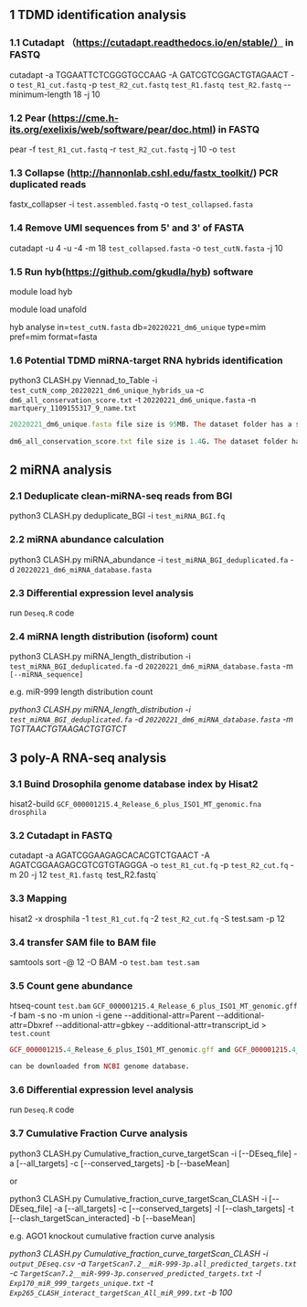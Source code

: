 ## 1 TDMD identification analysis
### 1.1 Cutadapt （https://cutadapt.readthedocs.io/en/stable/） in FASTQ
cutadapt -a TGGAATTCTCGGGTGCCAAG -A GATCGTCGGACTGTAGAACT -o `test_R1_cut.fastq` -p `test_R2_cut.fastq` `test_R1.fastq test_R2.fastq` --minimum-length 18 -j 10

### 1.2 Pear (https://cme.h-its.org/exelixis/web/software/pear/doc.html) in FASTQ
pear -f `test_R1_cut.fastq` -r `test_R2_cut.fastq` -j 10 -o `test`

### 1.3 Collapse (http://hannonlab.cshl.edu/fastx_toolkit/) PCR duplicated reads
fastx_collapser  -i `test.assembled.fastq` -o `test_collapsed.fasta`

### 1.4 Remove UMI sequences from 5' and 3' of FASTA
cutadapt -u 4 -u -4 -m 18 `test_collapsed.fasta` -o `test_cutN.fasta` -j 10              

### 1.5 Run hyb(https://github.com/gkudla/hyb) software
module load hyb

module load unafold

hyb analyse in=`test_cutN.fasta` db=`20220221_dm6_unique` type=mim pref=mim format=fasta

### 1.6 Potential TDMD miRNA-target RNA hybrids identification
python3 CLASH.py Viennad_to_Table -i `test_cutN_comp_20220221_dm6_unique_hybrids_ua` -c `dm6_all_conservation_score.txt` -t `20220221_dm6_unique.fasta` -n `martquery_1109155317_9_name.txt`

```ruby
20220221_dm6_unique.fasta file size is 95MB. The dataset folder has a small size file, called 20220221_dm6_unique_small.fasta.
  
dm6_all_conservation_score.txt file size is 1.4G. The dataset folder has a small size file, called dm6_all_conservation_score_small.txt.
```

  

## 2 miRNA analysis
### 2.1 Deduplicate clean-miRNA-seq reads from BGI
  python3 CLASH.py deduplicate_BGI -i `test_miRNA_BGI.fq`
### 2.2 miRNA abundance calculation
python3 CLASH.py miRNA_abundance -i `test_miRNA_BGI_deduplicated.fa` -d `20220221_dm6_miRNA_database.fasta`

### 2.3 Differential expression level analysis
run `Deseq.R` code

### 2.4 miRNA length distribution (isoform) count
python3 CLASH.py miRNA_length_distribution -i `test_miRNA_BGI_deduplicated.fa` -d `20220221_dm6_miRNA_database.fasta` -m `[--miRNA_sequence]`

e.g. miR-999 length distribution count

*python3 CLASH.py miRNA_length_distribution -i `test_miRNA_BGI_deduplicated.fa` -d `20220221_dm6_miRNA_database.fasta` -m TGTTAACTGTAAGACTGTGTCT*

## 3 poly-A RNA-seq analysis
### 3.1 Buind Drosophila genome database index by Hisat2
hisat2-build `GCF_000001215.4_Release_6_plus_ISO1_MT_genomic.fna drosphila`

### 3.2 Cutadapt in FASTQ
cutadapt -a AGATCGGAAGAGCACACGTCTGAACT -A AGATCGGAAGAGCGTCGTGTAGGGA -o `test_R1_cut.fq` -p `test_R2_cut.fq` -m 20 -j 12 `test_R1.fastq `test_R2.fastq` 

### 3.3 Mapping
 hisat2 -x drosphila -1 `test_R1_cut.fq` -2 `test_R2_cut.fq` -S test.sam -p 12
 
### 3.4 transfer SAM file to BAM file
samtools sort -@ 12 -O BAM -o `test.bam test.sam`

### 3.5 Count gene abundance
htseq-count `test.bam` `GCF_000001215.4_Release_6_plus_ISO1_MT_genomic.gff` -f bam -s no -m union -i gene --additional-attr=Parent --additional-attr=Dbxref --additional-attr=gbkey --additional-attr=transcript_id > `test.count`

```ruby
GCF_000001215.4_Release_6_plus_ISO1_MT_genomic.gff and GCF_000001215.4_Release_6_plus_ISO1_MT_genomic.fna

can be downloaded from NCBI genome database.
```

### 3.6 Differential expression level analysis
run `Deseq.R` code

### 3.7 Cumulative Fraction Curve analysis

python3 CLASH.py Cumulative_fraction_curve_targetScan -i [--DEseq_file] -a [--all_targets] -c [--conserved_targets] -b [--baseMean] 

or

python3 CLASH.py Cumulative_fraction_curve_targetScan_CLASH -i [--DEseq_file] -a [--all_targets] -c [--conserved_targets] -l [--clash_targets] -t [--clash_targetScan_interacted] -b [--baseMean]

e.g. AGO1 knockout cumulative fraction curve analysis

*python3 CLASH.py Cumulative_fraction_curve_targetScan_CLASH -i `output_DEseq.csv` -a `TargetScan7.2__miR-999-3p.all_predicted_targets.txt` -c `TargetScan7.2__miR-999-3p.conserved_predicted_targets.txt` -l `Exp170_miR_999_targets_unique.txt` -t `Exp265_CLASH_interact_targetScan_All_miR_999.txt` -b 100*
